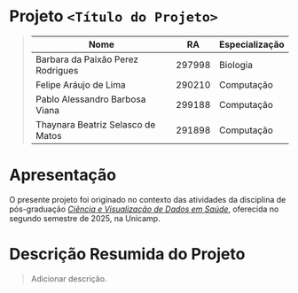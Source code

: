 # Projeto `<Título do Projeto>`

> |Nome  | RA | Especialização|
> |--|--|--|
> | Barbara da Paixão Perez Rodrigues  | 297998  | Biologia |
> | Felipe Aráujo de Lima  | 290210  | Computação |
> | Pablo Alessandro Barbosa Viana  | 299188  | Computação |
> | Thaynara Beatriz Selasco de Matos  | 291898  | Computação|

# Apresentação

O presente projeto foi originado no contexto das atividades da disciplina de pós-graduação [*Ciência e Visualização de Dados em Saúde*](https://github.com/datasci4health), oferecida no segundo semestre de 2025, na Unicamp.

# Descrição Resumida do Projeto
> Adicionar descrição.
